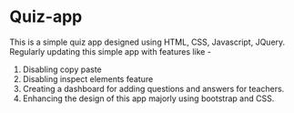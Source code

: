 # Quiz-app
This is a simple quiz app designed using HTML, CSS, Javascript, JQuery.
Regularly updating this simple app with features like - 
1. Disabling copy paste
2. Disabling inspect elements feature
3. Creating a dashboard for adding questions and answers for teachers.
4. Enhancing the design of this app majorly using bootstrap and CSS.
